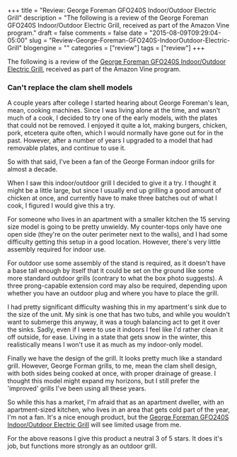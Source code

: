 +++
title = "Review: George Foreman GFO240S Indoor/Outdoor Electric Grill"
description = "The following is a review of the George Foreman GFO240S Indoor/Outdoor Electric Grill, received as part of the Amazon Vine program."
draft = false
comments = false
date = "2015-08-09T09:29:04-05:00"
slug = "Review-George-Foreman-GFO240S-IndoorOutdoor-Electric-Grill"
blogengine = ""
categories = ["review"]
tags = ["review"]
+++

<div class="note"><p>The following is a review of the <a href="http://www.amazon.com/dp/B00OHRH3HA?tag=strivinglifen-20">George Foreman GFO240S Indoor/Outdoor Electric Grill</a>, received as part of the Amazon Vine program.</p></div>

<h3>Can't replace the clam shell models</h3>

<p>A couple years after college I started hearing about George Foreman's lean, mean, cooking machines. Since I was living alone at the time, and wasn't much of a cook, I decided to try one of the early models, with the plates that could not be removed. I enjoyed it quite a lot, making burgers, chicken, pork, etcetera quite often, which I would normally have gone out for in the past. However, after a number of years I upgraded to a model that had removable plates, and continue to use it.</p>

<p>So with that said, I've been a fan of the George Forman indoor grills for almost a decade.</p>

<p>When I saw this indoor/outdoor grill I decided to give it a try. I thought it might be a little large, but since I usually end up grilling a good amount of chicken at once, and currently have to make three batches out of what I cook, I figured I would give this a try.</p>

<p>For someone who lives in an apartment with a smaller kitchen the 15 serving size model is going to be pretty unwieldy. My counter-tops only have one open side (they're on the outer perimeter next to the walls), and I had some difficulty getting this setup in a good location. However, there's very little assembly required for indoor use.</p>

<p>For outdoor use some assembly of the stand is required, as it doesn't have a base tall enough by itself that it could be set on the ground like some more standard outdoor grills (contrary to what the box photo suggests). A three prong-capable extension cord may also be required, depending upon whether you have an outdoor plug and where you have to place the grill.</p>

<p>I had pretty significant difficulty washing this in my apartment's sink due to the size of the unit. My sink is one that has two tubs, and while you wouldn't want to submerge this anyway, it was a tough balancing act to get it over the sinks. Sadly, even if I were to use it indoors I feel like I'd rather clean it off outside, for ease. Living in a state that gets snow in the winter, this realistically means I won't use it as much as my indoor-only model.</p>

<p>Finally we have the design of the grill. It looks pretty much like a standard grill. However, George Forman grills, to me, mean the clam shell design, with both sides being cooked at once, with proper drainage of grease. I thought this model might expand my horizons, but I still prefer the 'improved' grills I've been using all these years.</p>

<p>So while this has a market, I'm afraid that as an apartment dweller, with an apartment-sized kitchen, who lives in an area that gets cold part of the year, I'm not a fan. It's a nice enough product, but the <a href="http://www.amazon.com/dp/B00OHRH3HA?tag=strivinglifen-20">George Foreman GFO240S Indoor/Outdoor Electric Grill</a> will see limited usage from me.</p>

<p>For the above reasons I give this product a neutral 3 of 5 stars. It does it's job, but functions more strongly as an outdoor grill.</p>
